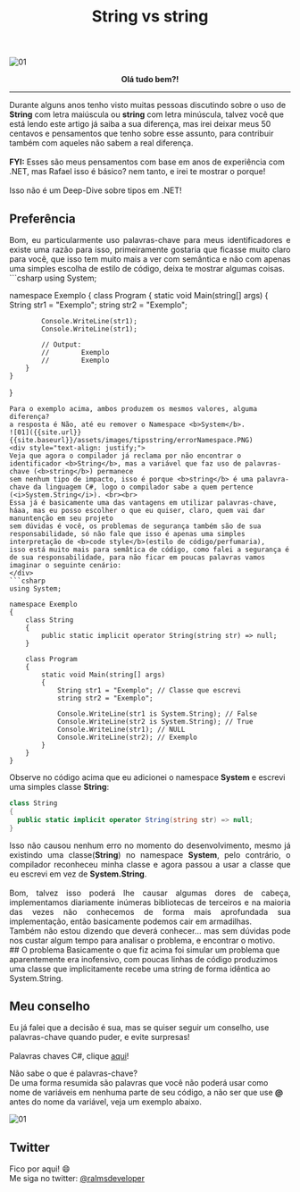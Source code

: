 ﻿---
title: "String vs string"
comments: true
excerpt_separator: "Ler mais"
toc: true
toc_label: "Tópicos"
categories:
  - Dicas
  - Tips
  - C#
  - .NET
---

![01]({{site.url}}{{site.baseurl}}/assets/images/StringVSstring.png)

<center><strong>Olá tudo bem?!</strong></center>
<hr /> 
<div class="notice--warning">
Durante alguns anos tenho visto muitas pessoas discutindo sobre o uso de <b>String</b> com letra maiúscula ou <b>string</b> com letra minúscula, talvez você que está 
lendo este artigo já saiba a sua diferença, mas irei deixar meus 50 centavos e pensamentos que tenho sobre esse assunto, para contribuir também com aqueles não sabem a real diferença.
<br><br>
<b>FYI:</b> Esses são meus pensamentos com base em anos de experiência com .NET, mas Rafael isso é básico? nem tanto, e irei te mostrar o porque!
<br><br>
Isso não é um Deep-Dive sobre tipos em .NET!
</div> 

## Preferência
<div style="text-align: justify;">
Bom, eu particularmente uso palavras-chave para meus identificadores e existe uma razão para isso, primeiramente gostaria que ficasse muito claro para
você, que isso tem muito mais a ver com semântica e não com apenas uma simples escolha de estilo de código, deixa te mostrar algumas coisas.
</div>
```csharp
using System;

namespace Exemplo
{
    class Program
    {
        static void Main(string[] args)
        {
            String str1 = "Exemplo";
            string str2 = "Exemplo";

            Console.WriteLine(str1);
            Console.WriteLine(str1);

            // Output:
            //        Exemplo
            //        Exemplo 
        }
    }
}
```
Para o exemplo acima, ambos produzem os mesmos valores, alguma diferença? 
a resposta é Não, até eu remover o Namespace <b>System</b>.
![01]({{site.url}}{{site.baseurl}}/assets/images/tipsstring/errorNamespace.PNG)
<div style="text-align: justify;">
Veja que agora o compilador já reclama por não encontrar o identificador <b>String</b>, mas a variável que faz uso de palavras-chave (<b>string</b>) permanece
sem nenhum tipo de impacto, isso é porque <b>string</b> é uma palavra-chave da linguagem C#, logo o compilador sabe a quem pertence (<i>System.String</i>). <br><br>
Essa já é basicamente uma das vantagens em utilizar palavras-chave, háaa, mas eu posso escolher o que eu quiser, claro, quem vai dar manuntenção em seu projeto
sem dúvidas é você, os problemas de segurança também são de sua responsabilidade, só não fale que isso é apenas uma simples interpretação de <b>code style</b>(estilo de código/perfumaria), 
isso está muito mais para semâtica de código, como falei a segurança é de sua responsabilidade, para não ficar em poucas palavras vamos imaginar o seguinte cenário:
</div>
```csharp
using System;

namespace Exemplo
{
    class String
    {
        public static implicit operator String(string str) => null;
    }

    class Program
    {
        static void Main(string[] args)
        {
            String str1 = "Exemplo"; // Classe que escrevi
            string str2 = "Exemplo";

            Console.WriteLine(str1 is System.String); // False
            Console.WriteLine(str2 is System.String); // True
            Console.WriteLine(str1); // NULL
            Console.WriteLine(str2); // Exemplo
        }
    }
}
```

Observe no código acima que eu adicionei o namespace <b>System</b> e escrevi uma simples classe <b>String</b>:
```csharp
class String
{
  public static implicit operator String(string str) => null;
}
```
<div style="text-align: justify;">
Isso não causou nenhum erro no momento do desenvolvimento, mesmo já existindo uma classe(<b>String</b>) no namespace <b>System</b>, pelo contrário, o compilador reconheceu minha classe e agora passou a usar a classe que eu escrevi em vez de <b>System.String</b>.<br><br>
Bom, talvez isso poderá lhe causar algumas dores de cabeça, implementamos diariamente inúmeras bibliotecas de terceiros e na maioria das vezes não conhecemos de forma mais aprofundada sua implementação, então basicamente podemos cair em armadilhas.<br>
Também não estou dizendo que deverá conhecer... mas sem dúvidas pode nos custar algum tempo para analisar o problema, e encontrar o motivo.
</div>
## O problema
Basicamente o que fiz acima foi simular um problema que aparentemente era inofensivo, com poucas linhas de código produzimos uma classe que implicitamente recebe uma string de forma idêntica ao System.String.

## Meu conselho
Eu já falei que a decisão é sua, mas se quiser seguir um conselho, use palavras-chave quando puder, e evite surpresas!
<br><br>
Palavras chaves C#, clique <a alt="" target="_BLANK" href="https://docs.microsoft.com/pt-br/dotnet/csharp/language-reference/keywords/">aqui</a>!
<br>
<div class="notice--warning">
Não sabe o que é palavras-chave? <br>
De uma forma resumida são palavras que você não poderá usar como nome de variáveis em nenhuma parte de seu código, a não ser que use <b>@</b> antes do nome da variável, veja um exemplo abaixo.
</div> 

![01]({{site.url}}{{site.baseurl}}/assets/images/tipsstring/errorPalavrasChave.PNG)

## Twitter
<div class="notice--info">
 Fico por aqui! 😄 <br />
 Me siga no twitter: <a alt="" href="https://twitter.com/RalmsDeveloper">@ralmsdeveloper</a><br />
</div> 

<br>
